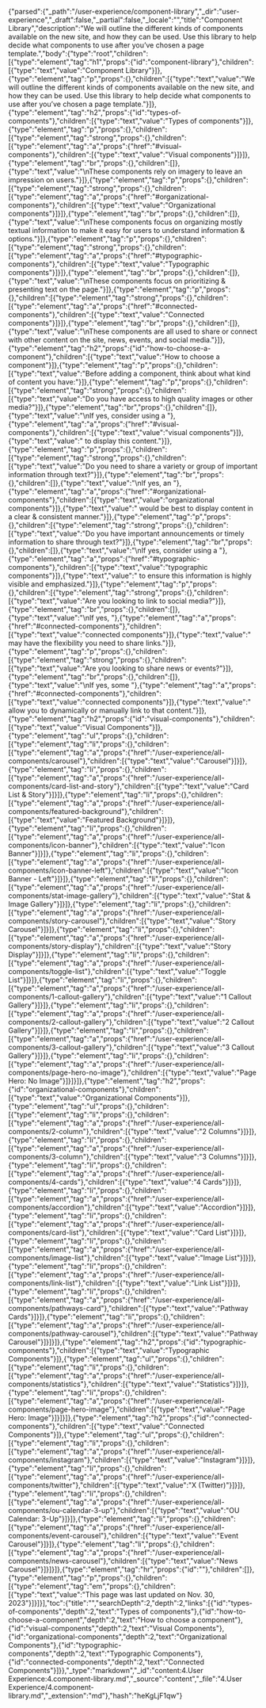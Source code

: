 {"parsed":{"_path":"/user-experience/component-library","_dir":"user-experience","_draft":false,"_partial":false,"_locale":"","title":"Component Library","description":"We will outline the different kinds of components available on the new site, and how they can be used. Use this library to help decide what components to use after you’ve chosen a page template.","body":{"type":"root","children":[{"type":"element","tag":"h1","props":{"id":"component-library"},"children":[{"type":"text","value":"Component Library"}]},{"type":"element","tag":"p","props":{},"children":[{"type":"text","value":"We will outline the different kinds of components available on the new site, and how they can be used. Use this library to help decide what components to use after you’ve chosen a page template."}]},{"type":"element","tag":"h2","props":{"id":"types-of-components"},"children":[{"type":"text","value":"Types of components"}]},{"type":"element","tag":"p","props":{},"children":[{"type":"element","tag":"strong","props":{},"children":[{"type":"element","tag":"a","props":{"href":"#visual-components"},"children":[{"type":"text","value":"Visual components"}]}]},{"type":"element","tag":"br","props":{},"children":[]},{"type":"text","value":"\nThese components rely on imagery to leave an impression on users."}]},{"type":"element","tag":"p","props":{},"children":[{"type":"element","tag":"strong","props":{},"children":[{"type":"element","tag":"a","props":{"href":"#organizational-components"},"children":[{"type":"text","value":"Organizational components"}]}]},{"type":"element","tag":"br","props":{},"children":[]},{"type":"text","value":"\nThese components focus on organizing mostly textual information to make it easy for users to understand information & options."}]},{"type":"element","tag":"p","props":{},"children":[{"type":"element","tag":"strong","props":{},"children":[{"type":"element","tag":"a","props":{"href":"#typographic-components"},"children":[{"type":"text","value":"Typographic components"}]}]},{"type":"element","tag":"br","props":{},"children":[]},{"type":"text","value":"\nThese components focus on prioritizing & presenting text on the page."}]},{"type":"element","tag":"p","props":{},"children":[{"type":"element","tag":"strong","props":{},"children":[{"type":"element","tag":"a","props":{"href":"#connected-components"},"children":[{"type":"text","value":"Connected components"}]}]},{"type":"element","tag":"br","props":{},"children":[]},{"type":"text","value":"\nThese components are all used to share or connect with other content on the site, news, events, and social media."}]},{"type":"element","tag":"h2","props":{"id":"how-to-choose-a-component"},"children":[{"type":"text","value":"How to choose a component"}]},{"type":"element","tag":"p","props":{},"children":[{"type":"text","value":"Before adding a component, think about what kind of content you have:"}]},{"type":"element","tag":"p","props":{},"children":[{"type":"element","tag":"strong","props":{},"children":[{"type":"text","value":"Do you have access to high quality images or other media?"}]},{"type":"element","tag":"br","props":{},"children":[]},{"type":"text","value":"\nIf yes, consider using a "},{"type":"element","tag":"a","props":{"href":"#visual-components"},"children":[{"type":"text","value":"visual components"}]},{"type":"text","value":" to display this content."}]},{"type":"element","tag":"p","props":{},"children":[{"type":"element","tag":"strong","props":{},"children":[{"type":"text","value":"Do you need to share a variety or group of important information through text?"}]},{"type":"element","tag":"br","props":{},"children":[]},{"type":"text","value":"\nIf yes, an "},{"type":"element","tag":"a","props":{"href":"#organizational-components"},"children":[{"type":"text","value":"organizational components"}]},{"type":"text","value":" would be best to display content in a clear & consistent manner."}]},{"type":"element","tag":"p","props":{},"children":[{"type":"element","tag":"strong","props":{},"children":[{"type":"text","value":"Do you have important announcements or timely information to share through text?"}]},{"type":"element","tag":"br","props":{},"children":[]},{"type":"text","value":"\nIf yes, consider using a "},{"type":"element","tag":"a","props":{"href":"#typographic-components"},"children":[{"type":"text","value":"typographic components"}]},{"type":"text","value":" to ensure this information is highly visible and emphasized."}]},{"type":"element","tag":"p","props":{},"children":[{"type":"element","tag":"strong","props":{},"children":[{"type":"text","value":"Are you looking to link to social media?"}]},{"type":"element","tag":"br","props":{},"children":[]},{"type":"text","value":"\nIf yes, "},{"type":"element","tag":"a","props":{"href":"#connected-components"},"children":[{"type":"text","value":"connected components"}]},{"type":"text","value":" may have the flexibility you need to share links."}]},{"type":"element","tag":"p","props":{},"children":[{"type":"element","tag":"strong","props":{},"children":[{"type":"text","value":"Are you looking to share news or events?"}]},{"type":"element","tag":"br","props":{},"children":[]},{"type":"text","value":"\nIf yes, some "},{"type":"element","tag":"a","props":{"href":"#connected-components"},"children":[{"type":"text","value":"connected components"}]},{"type":"text","value":" allow you to dynamically or manually link to that content."}]},{"type":"element","tag":"h2","props":{"id":"visual-components"},"children":[{"type":"text","value":"Visual Components"}]},{"type":"element","tag":"ul","props":{},"children":[{"type":"element","tag":"li","props":{},"children":[{"type":"element","tag":"a","props":{"href":"/user-experience/all-components/carousel"},"children":[{"type":"text","value":"Carousel"}]}]},{"type":"element","tag":"li","props":{},"children":[{"type":"element","tag":"a","props":{"href":"/user-experience/all-components/card-list-and-story"},"children":[{"type":"text","value":"Card List & Story"}]}]},{"type":"element","tag":"li","props":{},"children":[{"type":"element","tag":"a","props":{"href":"/user-experience/all-components/featured-background"},"children":[{"type":"text","value":"Featured Background"}]}]},{"type":"element","tag":"li","props":{},"children":[{"type":"element","tag":"a","props":{"href":"/user-experience/all-components/icon-banner"},"children":[{"type":"text","value":"Icon Banner"}]}]},{"type":"element","tag":"li","props":{},"children":[{"type":"element","tag":"a","props":{"href":"/user-experience/all-components/icon-banner-left"},"children":[{"type":"text","value":"Icon Banner - Left"}]}]},{"type":"element","tag":"li","props":{},"children":[{"type":"element","tag":"a","props":{"href":"/user-experience/all-components/stat-image-gallery"},"children":[{"type":"text","value":"Stat & Image Gallery"}]}]},{"type":"element","tag":"li","props":{},"children":[{"type":"element","tag":"a","props":{"href":"/user-experience/all-components/story-carousel"},"children":[{"type":"text","value":"Story Carousel"}]}]},{"type":"element","tag":"li","props":{},"children":[{"type":"element","tag":"a","props":{"href":"/user-experience/all-components/story-display"},"children":[{"type":"text","value":"Story Display"}]}]},{"type":"element","tag":"li","props":{},"children":[{"type":"element","tag":"a","props":{"href":"/user-experience/all-components/toggle-list"},"children":[{"type":"text","value":"Toggle List"}]}]},{"type":"element","tag":"li","props":{},"children":[{"type":"element","tag":"a","props":{"href":"/user-experience/all-components/1-callout-gallery"},"children":[{"type":"text","value":"1 Callout Gallery"}]}]},{"type":"element","tag":"li","props":{},"children":[{"type":"element","tag":"a","props":{"href":"/user-experience/all-components/2-callout-gallery"},"children":[{"type":"text","value":"2 Callout Gallery"}]}]},{"type":"element","tag":"li","props":{},"children":[{"type":"element","tag":"a","props":{"href":"/user-experience/all-components/3-callout-gallery"},"children":[{"type":"text","value":"3 Callout Gallery"}]}]},{"type":"element","tag":"li","props":{},"children":[{"type":"element","tag":"a","props":{"href":"/user-experience/all-components/page-hero-no-image"},"children":[{"type":"text","value":"Page Hero: No Image"}]}]}]},{"type":"element","tag":"h2","props":{"id":"organizational-components"},"children":[{"type":"text","value":"Organizational Components"}]},{"type":"element","tag":"ul","props":{},"children":[{"type":"element","tag":"li","props":{},"children":[{"type":"element","tag":"a","props":{"href":"/user-experience/all-components/2-column"},"children":[{"type":"text","value":"2 Columns"}]}]},{"type":"element","tag":"li","props":{},"children":[{"type":"element","tag":"a","props":{"href":"/user-experience/all-components/3-column"},"children":[{"type":"text","value":"3 Columns"}]}]},{"type":"element","tag":"li","props":{},"children":[{"type":"element","tag":"a","props":{"href":"/user-experience/all-components/4-cards"},"children":[{"type":"text","value":"4 Cards"}]}]},{"type":"element","tag":"li","props":{},"children":[{"type":"element","tag":"a","props":{"href":"/user-experience/all-components/accordion"},"children":[{"type":"text","value":"Accordion"}]}]},{"type":"element","tag":"li","props":{},"children":[{"type":"element","tag":"a","props":{"href":"/user-experience/all-components/card-list"},"children":[{"type":"text","value":"Card List"}]}]},{"type":"element","tag":"li","props":{},"children":[{"type":"element","tag":"a","props":{"href":"/user-experience/all-components/image-list"},"children":[{"type":"text","value":"Image List"}]}]},{"type":"element","tag":"li","props":{},"children":[{"type":"element","tag":"a","props":{"href":"/user-experience/all-components/link-list"},"children":[{"type":"text","value":"Link List"}]}]},{"type":"element","tag":"li","props":{},"children":[{"type":"element","tag":"a","props":{"href":"/user-experience/all-components/pathways-card"},"children":[{"type":"text","value":"Pathway Cards"}]}]},{"type":"element","tag":"li","props":{},"children":[{"type":"element","tag":"a","props":{"href":"/user-experience/all-components/pathway-carousel"},"children":[{"type":"text","value":"Pathway Carousel"}]}]}]},{"type":"element","tag":"h2","props":{"id":"typographic-components"},"children":[{"type":"text","value":"Typographic Components"}]},{"type":"element","tag":"ul","props":{},"children":[{"type":"element","tag":"li","props":{},"children":[{"type":"element","tag":"a","props":{"href":"/user-experience/all-components/statistics"},"children":[{"type":"text","value":"Statistics"}]}]},{"type":"element","tag":"li","props":{},"children":[{"type":"element","tag":"a","props":{"href":"/user-experience/all-components/page-hero-image"},"children":[{"type":"text","value":"Page Hero: Image"}]}]}]},{"type":"element","tag":"h2","props":{"id":"connected-components"},"children":[{"type":"text","value":"Connected Components"}]},{"type":"element","tag":"ul","props":{},"children":[{"type":"element","tag":"li","props":{},"children":[{"type":"element","tag":"a","props":{"href":"/user-experience/all-components/instagram"},"children":[{"type":"text","value":"Instagram"}]}]},{"type":"element","tag":"li","props":{},"children":[{"type":"element","tag":"a","props":{"href":"/user-experience/all-components/twitter"},"children":[{"type":"text","value":"X (Twitter)"}]}]},{"type":"element","tag":"li","props":{},"children":[{"type":"element","tag":"a","props":{"href":"/user-experience/all-components/ou-calendar-3-up"},"children":[{"type":"text","value":"OU Calendar: 3-Up"}]}]},{"type":"element","tag":"li","props":{},"children":[{"type":"element","tag":"a","props":{"href":"/user-experience/all-components/event-carousel"},"children":[{"type":"text","value":"Event Carousel"}]}]},{"type":"element","tag":"li","props":{},"children":[{"type":"element","tag":"a","props":{"href":"/user-experience/all-components/news-carousel"},"children":[{"type":"text","value":"News Carousel"}]}]}]},{"type":"element","tag":"hr","props":{"id":""},"children":[]},{"type":"element","tag":"p","props":{},"children":[{"type":"element","tag":"em","props":{},"children":[{"type":"text","value":"This page was last updated on Nov. 30, 2023"}]}]}],"toc":{"title":"","searchDepth":2,"depth":2,"links":[{"id":"types-of-components","depth":2,"text":"Types of components"},{"id":"how-to-choose-a-component","depth":2,"text":"How to choose a component"},{"id":"visual-components","depth":2,"text":"Visual Components"},{"id":"organizational-components","depth":2,"text":"Organizational Components"},{"id":"typographic-components","depth":2,"text":"Typographic Components"},{"id":"connected-components","depth":2,"text":"Connected Components"}]}},"_type":"markdown","_id":"content:4.User Experience:4.component-library.md","_source":"content","_file":"4.User Experience/4.component-library.md","_extension":"md"},"hash":"heKgLjF1qw"}